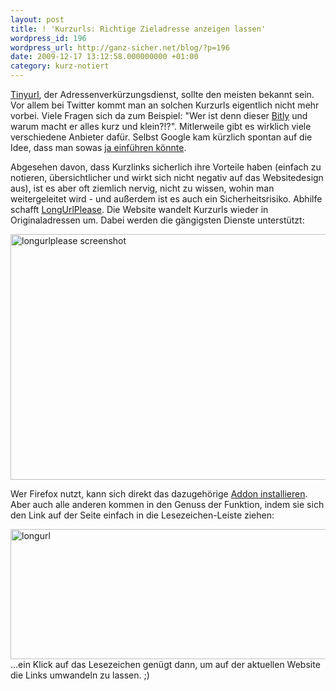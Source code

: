 ```yaml
---
layout: post
title: ! 'Kurzurls: Richtige Zieladresse anzeigen lassen'
wordpress_id: 196
wordpress_url: http://ganz-sicher.net/blog/?p=196
date: 2009-12-17 13:12:58.000000000 +01:00
category: kurz-notiert
---
```

[Tinyurl](http://tinyurl.com/), der Adressenverkürzungsdienst, sollte den meisten bekannt sein. Vor allem bei Twitter kommt man an solchen Kurzurls eigentlich nicht mehr vorbei. Viele Fragen sich da zum Beispiel: "Wer ist denn dieser <a href="http://bit.ly/">Bitly</a> und warum macht er alles kurz und klein?!?". Mitlerweile gibt es wirklich viele verschiedene Anbieter dafür. Selbst Google kam kürzlich spontan auf die Idee, dass man sowas <a href="http://goo.gl/">ja einführen könnte</a>.

Abgesehen davon, dass Kurzlinks sicherlich ihre Vorteile haben (einfach zu notieren, übersichtlicher und wirkt sich nicht negativ auf das Websitedesign aus), ist es aber oft ziemlich nervig, nicht zu wissen, wohin man weitergeleitet wird - und außerdem ist es auch ein Sicherheitsrisiko.
Abhilfe schafft <a href="http://www.longurlplease.com/">LongUrlPlease</a>. Die Website wandelt Kurzurls wieder in Originaladressen um. Dabei werden die gängigsten Dienste unterstützt:

<img class="borderimg" title="longurlplease screenshot" src="{{site.baseurl}}/wp-content/uploads/shorturlplease-screenshot.jpg" alt="longurlplease screenshot" width="608" height="393" />

Wer Firefox nutzt, kann sich direkt das dazugehörige <a href="https://addons.mozilla.org/en-US/firefox/addon/9549?version=0.4.1" target="_blank">Addon installieren</a>. Aber auch alle anderen kommen in den Genuss der Funktion, indem sie sich den Link auf der Seite einfach in die Lesezeichen-Leiste ziehen:

<img class="borderimg" title="longurl" src="{{site.baseurl}}/wp-content/uploads/longurl.jpg" alt="longurl" width="543" height="208" />
...ein Klick auf das Lesezeichen genügt dann, um auf der aktuellen Website die Links umwandeln zu lassen. ;)
